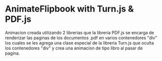 ﻿# AnimateFlipbook with Turn.js & PDF.js
Animacion creada utilizando 2 librerias que la libreria PDF.js se encarga de renderizar las paginas de los documentos .pdf en varios contenedores "div" los cuales se les agrega una clase especial de la libreria Turn.js que oculta los contenedores "div" y crea una animacion de tipo libro al pasar de pagina.
